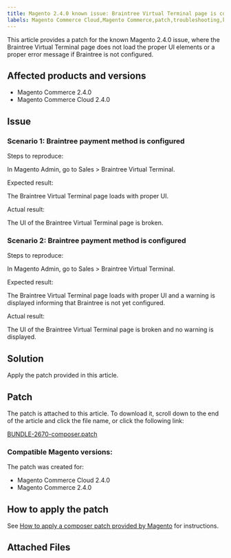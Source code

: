 ```yaml
---
title: Magento 2.4.0 known issue: Braintree Virtual Terminal page is corrupted 
labels: Magento Commerce Cloud,Magento Commerce,patch,troubleshooting,known issues,2.4.0,Braintree Virtual Terminal
---
```


This article provides a patch for the known Magento 2.4.0 issue, where the Braintree Virtual Terminal page does not load the proper UI elements or a proper error message if Braintree is not configured.

## Affected products and versions

* Magento Commerce 2.4.0
* Magento Commerce Cloud 2.4.0

## Issue

### Scenario 1: Braintree payment method is configured

Steps to reproduce:

In Magento Admin, go to Sales > Braintree Virtual Terminal. 

Expected result:

The Braintree Virtual Terminal page loads with proper UI.

Actual result:

The UI of the Braintree Virtual Terminal page is broken.

### Scenario 2: Braintree payment method is configured

Steps to reproduce:

In Magento Admin, go to Sales >  Braintree Virtual Terminal. 

Expected result:

The Braintree Virtual Terminal page loads with proper UI and a warning is displayed informing that Braintree is not yet configured.

Actual result:

The UI of the Braintree Virtual Terminal page is broken and no warning is displayed.

## Solution

Apply the patch provided in this article.

## Patch

The patch is attached to this article. To download it, scroll down to the end of the article and click the file name, or click the following link:

[BUNDLE-2670-composer.patch](https://support.magento.com/hc/en-us/article_attachments/360063914412/BUNDLE-2670-composer.patch)

### Compatible Magento versions:

The patch was created for:

* Magento Commerce Cloud 2.4.0
* Magento Commerce 2.4.0

## How to apply the patch

See [How to apply a composer patch provided by Magento](https://support.magento.com/hc/en-us/articles/360028367731) for instructions.

## Attached Files